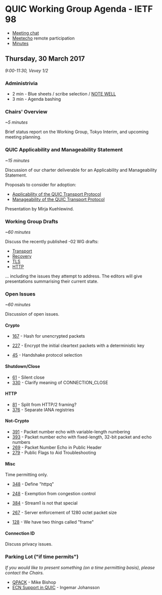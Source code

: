 # QUIC Working Group Agenda - IETF 98

* [Meeting chat](xmpp:quic@jabber.ietf.org?join)
* [Meetecho](http://www.meetecho.com/ietf97/quic) remote participation
* [Minutes](http://etherpad.tools.ietf.org:9000/p/notes-ietf-98-quic)


## Thursday, 30 March 2017

_9:00-11:30, Vevey 1/2_

### Administrivia

* 2 min - Blue sheets / scribe selection / [NOTE WELL](https://www.ietf.org/about/note-well.html)
* 3 min - Agenda bashing


### Chairs' Overview

_~5 minutes_

Brief status report on the Working Group, Tokyo Interim, and upcoming meeting planning.


### QUIC Applicability and Manageability Statement

_~15 minutes_

Discussion of our charter deliverable for an Applicability and Manageability Statement.

Proposals to consider for adoption:
* [Applicability of the QUIC Transport Protocol](https://tools.ietf.org/html/draft-kuehlewind-quic-applicability-00)
* [Manageability of the QUIC Transport Protocol](https://tools.ietf.org/html/draft-kuehlewind-quic-manageability-00)

Presentation by Mirja Kuehlewind.


### Working Group Drafts

_~60 minutes_

Discuss the recently published -02 WG drafts:

* [Transport](https://tools.ietf.org/html/draft-ietf-quic-transport-02)
* [Recovery](https://tools.ietf.org/html/draft-ietf-quic-recovery-02)
* [TLS](https://tools.ietf.org/html/draft-ietf-quic-tls-02)
* [HTTP](https://tools.ietf.org/html/draft-ietf-quic-http-02)

... including the issues they attempt to address. The editors will give presentations summarising
their current state.


### Open Issues

_~60 minutes_

Discussion of open issues.

#### Crypto

* [167](https://github.com/quicwg/base-drafts/issues/167) - Hash for unencrypted packets
* [227](https://github.com/quicwg/base-drafts/issues/227) - Encrypt the initial cleartext packets with a deterministic key

* [45](https://github.com/quicwg/base-drafts/issues/45) - Handshake protocol selection

#### Shutdown/Close

* [61](https://github.com/quicwg/base-drafts/issues/61) - Silent close
* [330](https://github.com/quicwg/base-drafts/issues/330) - Clarify meaning of CONNECTION_CLOSE

#### HTTP

* [81](https://github.com/quicwg/base-drafts/issues/81) - Split from HTTP/2 framing?
* [376](https://github.com/quicwg/base-drafts/pull/376) - Separate IANA registries

#### Not-Crypto

* [391](https://github.com/quicwg/base-drafts/pull/391) - Packet number echo with variable-length numbering
* [393](https://github.com/quicwg/base-drafts/pull/393) - Packet number echo with fixed-length, 32-bit packet and echo numbers  
* [269](https://github.com/quicwg/base-drafts/issues/269) - Packet Number Echo in Public Header
* [279](https://github.com/quicwg/base-drafts/issues/279) - Public Flags to Aid Troubleshooting

#### Misc

Time permitting only.

* [348](https://github.com/quicwg/base-drafts/pull/348) - Define "httpq"

* [248](https://github.com/quicwg/base-drafts/issues/248) - Exemption from congestion control
* [384](https://github.com/quicwg/base-drafts/pull/384) - Stream1 is not that special

* [267](https://github.com/quicwg/base-drafts/issues/267) - Server enforcement of 1280 octet packet size

* [128](https://github.com/quicwg/base-drafts/issues/128) - We have two things called "frame"

#### Connection ID

Discuss privacy issues.


### Parking Lot ("if time permits")

_If you would like to present something (on a time permitting basis), please contact the Chairs._

* [QPACK](https://tools.ietf.org/html/draft-bishop-quic-http-and-qpack-02) - Mike Bishop
* [ECN Support in QUIC](https://tools.ietf.org/html/draft-johansson-quic-ecn-01) - Ingemar Johansson
